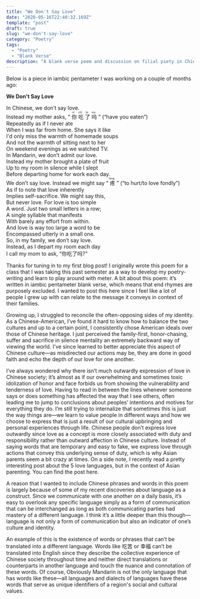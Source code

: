 ```yaml
---
title: "We Don't Say Love"
date: "2020-05-16T22:40:32.169Z"
template: "post"
draft: true
slug: "we-don't-say-love"
category: "Poetry"
tags:
  - "Poetry"
  - "Blank Verse"
description: "A blank verse poem and discussion on filial piety in Chinese culture."
---
```


Below is a piece in iambic pentameter I was working on a couple of months ago:


**We Don't Say Love**  

In Chinese, we don’t say love.  
Instead my mother asks, “<ruby>
你 <rp>(</rp><rt>nǐ</rt><rp>)</rp>
吃 <rp>(</rp><rt>chī</rt><rp>)</rp>
了 <rp>(</rp><rt>le</rt><rp>)</rp>
吗 <rp>(</rp><rt>ma</rt><rp>)</rp>
</ruby>”			                    (“have you eaten”)  
Repeatedly as if I never ate  
When I was far from home. She says it like  
I'd only miss the warmth of homemade soups  
And not the warmth of sitting next to her  
On weekend evenings as we watched TV.  
In Mandarin, we don’t admit our love.  
Instead my mother brought a plate of fruit  
Up to my room in silence while I slept  
Before departing home for work each day.  
We don’t say love. Instead we might say “<ruby>
疼 <rp>(</rp><rt>téng</rt><rp>)</rp>
</ruby>”																		(“to hurt/to love fondly”)  
As if to note that love inherently  
Implies self-sacrifice. We might say this,  
But never love. For love is too simple  
A word. Just two small letters in a row;  
A single syllable that manifests  
With barely any effort from within.  
And love is way too large a word to be  
Encompassed utterly in a small one.  
So, in my family, we don’t say love.  
Instead, as I depart my room each day  
I call my mom to ask, “你吃了吗?"  


Thanks for tuning in to my first blog post! I originally wrote this poem for a class that I was taking this past semester as a way to develop my poetry-writing and learn to play around with meter. A bit about this poem: it’s written in iambic pentameter blank verse, which means that end rhymes are purposely excluded. I wanted to post this here since I feel like a lot of people I grew up with can relate to the message it conveys in context of their families.

Growing up, I struggled to reconcile the often-opposing sides of my identity. As a Chinese-American, I’ve found it hard to know how to balance the two cultures and up to a certain point, I consistently chose American ideals over those of Chinese heritage. I just perceived the family-first, honor-chasing, suffer and sacrifice in silence mentality an extremely backward way of viewing the world. I’ve since learned to better appreciate this aspect of Chinese culture—as misdirected our actions may be, they are done in good faith and echo the depth of our love for one another.

I’ve always wondered why there isn’t much outwardly expression of love in Chinese society; it’s almost as if our overwhelming and sometimes toxic idolization of honor and face forbids us from showing the vulnerability and tenderness of love. Having to read in between the lines whenever someone says or does something has affected the way that I see others, often leading me to jump to conclusions about peoples’ intentions and motives for everything they do. I’m still trying to internalize that sometimes this is just the way things are—we learn to value people in different ways and how we choose to express that is just a result of our cultural upbringing and personal experiences through life. Chinese people don’t express love outwardly since love as a concept is more closely associated with duty and responsibility rather than outward affection in Chinese culture. Instead of saying words that are temporary and easy to fake, we express love through actions that convey this underlying sense of duty, which is why Asian parents seem a bit crazy at times. On a side note, I recently read a pretty interesting post about the 5 love languages, but in the context of Asian parenting. You can find the post here.

A reason that I wanted to include Chinese phrases and words in this poem is largely because of some of my recent discoveries about language as a construct. Since we communicate with one another on a daily basis, it’s easy to overlook any specific language simply as a form of communication that can be interchanged as long as both communicating parties had mastery of a different language. I think it’s a little deeper than this though—language is not only a form of communication but also an indicator of one’s culture and identity.

An example of this is the existence of words or phrases that can’t be translated into a different language. Words like 吃苦 or 幸福 can’t be translated into English since they describe the collective experience of Chinese society throughout time and neither direct translations or counterparts in another language and touch the nuance and connotation of these words. Of course, Obviously Mandarin is not the only language that has words like these—all languages and dialects of languages have these words that serve as unique identifiers of a region's social and cultural values.
